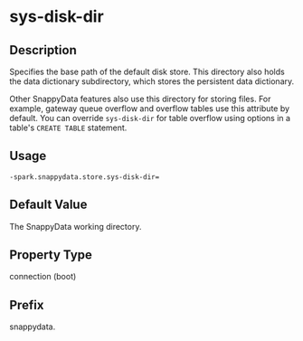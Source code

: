 # sys-disk-dir

## Description

Specifies the base path of the default disk store. This directory also holds the data dictionary subdirectory, which stores the persistent data dictionary.

Other SnappyData features also use this directory for storing files. For example, gateway queue overflow and overflow tables use this attribute by default. You can override `sys-disk-dir` for table overflow using options in a table's `CREATE TABLE` statement.

## Usage 

```pre
-spark.snappydata.store.sys-disk-dir=
```

## Default Value

The SnappyData working directory.

## Property Type

connection (boot)

## Prefix

snappydata.
